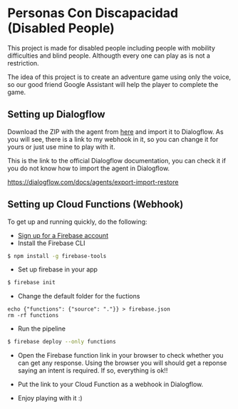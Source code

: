# Personas Con Discapacidad (Disabled People)
This project is made for disabled people including people with mobility difficulties and blind people. Althougth every one can play as is not a restriction. 

The idea of this project is to create an adventure game using only the voice, so our good friend Google Assistant will help the player to complete the game.


## Setting up Dialogflow

Download the ZIP with the agent from [here](https://raw.githubusercontent.com/amerinoo/PersonasConDiscapacidad/master/agent/Agent_GDGxGood.zip) and import it to Dialogflow. As you will see, there is a link to my webhook in it, so you can change it for yours or just use mine to play with it.

This is the link to the official Dialogflow documentation, you can check it if you do not know how to import the agent in Dialogflow.

https://dialogflow.com/docs/agents/export-import-restore

## Setting up Cloud Functions (Webhook)
To get up and running quickly, do the following:

- [Sign up for a Firebase account](https://www.firebase.com/signup/)
- Install the Firebase CLI

```bash
$ npm install -g firebase-tools
```

- Set up firebase in your app

```bash
$ firebase init
```

- Change the default folder for the fuctions
```
echo {"functions": {"source": "."}} > firebase.json
rm -rf functions
```
- Run the pipeline

```bash
$ firebase deploy --only functions
```

- Open the Firebase function link in your browser to check whether you can get any response. Using the browser you will should get a reponse saying an intent is required. If so, everything is ok!!

- Put the link to your Cloud Function as a webhook in Dialogflow.

- Enjoy playing with it :)


